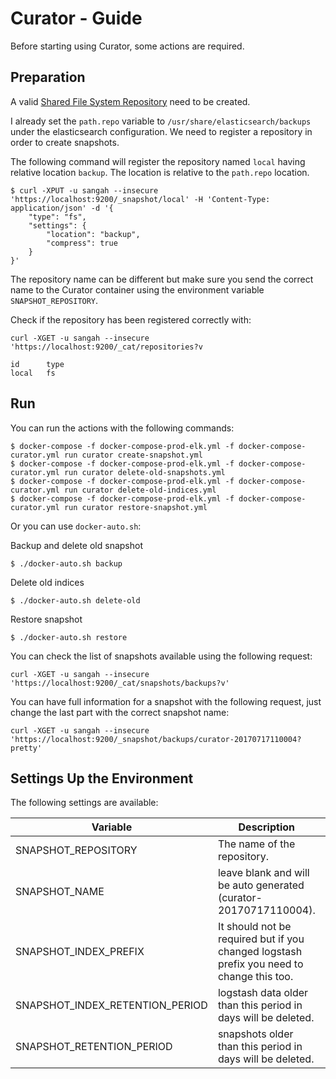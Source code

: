 # Curator - Guide

Before starting using Curator, some actions are required.

## Preparation

A valid [Shared File System Repository](https://www.elastic.co/guide/en/elasticsearch/reference/current/modules-snapshots.html#_shared_file_system_repository) need to be created.

I already set the `path.repo` variable to `/usr/share/elasticsearch/backups` under the elasticsearch configuration.
We need to register a repository in order to create snapshots.

The following command will register the repository named `local` having relative location `backup`.
The location is relative to the `path.repo` location.

    $ curl -XPUT -u sangah --insecure 'https://localhost:9200/_snapshot/local' -H 'Content-Type: application/json' -d '{
        "type": "fs",
        "settings": {
            "location": "backup",
            "compress": true
        }
    }'

The repository name can be different but make sure you send the correct name to the Curator container
using the environment variable `SNAPSHOT_REPOSITORY`.

Check if the repository has been registered correctly with:

    curl -XGET -u sangah --insecure 'https://localhost:9200/_cat/repositories?v

    id      type
    local   fs

## Run

You can run the actions with the following commands:

    $ docker-compose -f docker-compose-prod-elk.yml -f docker-compose-curator.yml run curator create-snapshot.yml
    $ docker-compose -f docker-compose-prod-elk.yml -f docker-compose-curator.yml run curator delete-old-snapshots.yml
    $ docker-compose -f docker-compose-prod-elk.yml -f docker-compose-curator.yml run curator delete-old-indices.yml
    $ docker-compose -f docker-compose-prod-elk.yml -f docker-compose-curator.yml run curator restore-snapshot.yml

Or you can use `docker-auto.sh`:

Backup and delete old snapshot

    $ ./docker-auto.sh backup

Delete old indices

    $ ./docker-auto.sh delete-old

Restore snapshot

    $ ./docker-auto.sh restore


You can check the list of snapshots available using the following request:

    curl -XGET -u sangah --insecure 'https://localhost:9200/_cat/snapshots/backups?v'


You can have full information for a snapshot with the following request, just change the last part with the correct snapshot name:

    curl -XGET -u sangah --insecure 'https://localhost:9200/_snapshot/backups/curator-20170717110004?pretty'


## Settings Up the Environment

The following settings are available:

| Variable                        | Description                                                                               | Default   |
|---------------------------------|-------------------------------------------------------------------------------------------|-----------|
| SNAPSHOT_REPOSITORY             | The name of the repository.                                                               | backups   |
| SNAPSHOT_NAME                   | leave blank and will be auto generated (curator-20170717110004).                          |           |
| SNAPSHOT_INDEX_PREFIX           | It should not be required but if you changed logstash prefix you need to change this too. | logstash- |
| SNAPSHOT_INDEX_RETENTION_PERIOD | logstash data older than this period in days will be deleted.                             | 90        |
| SNAPSHOT_RETENTION_PERIOD       | snapshots older than this period in days will be deleted.                                 | 3         |